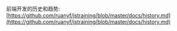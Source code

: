

前端开发的历史和趋势: [https://github.com/ruanyf/jstraining/blob/master/docs/history.md](https://github.com/ruanyf/jstraining/blob/master/docs/history.md)



